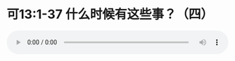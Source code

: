 # 可13:1-37 什么时候有这些事？（四）

<audio style="width: 100%;" preload="false" controls controlslist="nodownload"><source src="//cdn.wechat.edu.pl/audio/mp3/old/27578.mp3" type="audio/mpeg">Your browser does not support the audio element.</audio>


